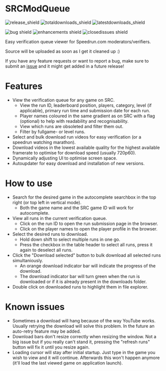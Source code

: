 # SRCModQueue
![release_shield](https://img.shields.io/github/v/release/noahkra/SRCModQueue?include_prereleases&color=blue) ![totaldownloads_shield](https://img.shields.io/github/downloads/noahkra/SRCModQueue/total?label=total%20downloads) ![latestdownloads_shield](https://img.shields.io/github/downloads-pre/noahkra/SRCModQueue/latest/total) 

![bug shield](https://img.shields.io/github/issues-raw/noahkra/SRCModQueue/bug) ![enhancements shield](https://img.shields.io/github/issues-raw/noahkra/SRCModQueue/enhancement) ![closedissues shield](https://img.shields.io/github/issues-closed-raw/noahkra/SRCModQueue?color=green)

Easy verification queue viewer for Speedrun.com moderators/verifiers.

Source will be uploaded as soon as I get it cleaned up :)

If you have any feature requests or want to report a bug, make sure to submit an [issue](https://github.com/noahkra/SRCModQueue/issues/new/choose) and it might get added in a future release!

# Features
- View the verification queue for any game on SRC.
	- View the run ID, leaderboard position, players, category, level (if applicable), primary run time and submission date for each run.
	- Player names coloured in the same gradient as on SRC with a flag (optional) to help with readability and recognisability.
	- View which runs are obsoleted and filter them out.
	- Filter by fullgame- or level runs.
- Select and bulk download run videos for easy verification (or a speedrun watching marathon).
- Download videos in the lowest available quality for the highest available framerate to optimise for download speed (usually 720p60).
- Dynamically adjusting UI to optimise screen space.
- Autoupdater for easy download and installation of new versions.

# How to use
- Search for the desired game in the autocomplete searchbox in the top right (or top left in vertical mode).
	- Both the game name and the SRC game ID will work for autocomplete.
- View all runs in the current verification queue.
	- Click on the run ID to open the run submission page in the browser.
	- Click on the player names to open the player profile in the browser.
- Select the desired runs to download. 
	- Hold down shift to select multiple runs in one go. 
	- Press the checkbox in the table header to select all runs, press it again to deselect all runs.
- Click the "Download selected" button to bulk download all selected runs simultaniously.
	- An orange download indicator bar will indicate the progress of the download.
	- The download indicator bar will turn green when the run is downloaded or if it is already present in the downloads folder.
- Double click on downloaded runs to highlight them in file explorer.

# Known issues
- Sometimes a download will hang because of the way YouTube works. Usually retrying the download will solve this problem. In the future an auto-retry feature may be added.
- Download bars don't resize correctly when resizing the window. Not a big issue but if you really can't stand it, pressing the "refresh runs" button will fix it until you resize again.
- Loading cursor will stay after initial startup. Just type in the game you wish to view and it will continue. Afterwards this won't happen anymore (it'll load the last viewed game on application launch).
